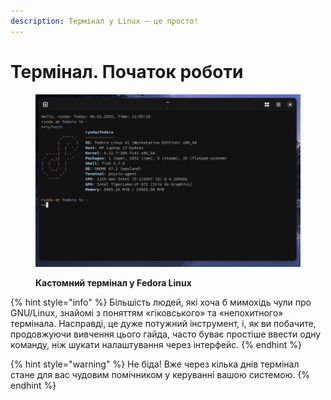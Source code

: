```yaml
---
description: Термінал у Linux — це просто!
---
```


# Термінал. Початок роботи

<figure><img src="../../../.gitbook/assets/image (3) (1) (1).png" alt=""><figcaption><p><strong>Кастомний термінал у Fedora Linux</strong></p></figcaption></figure>

{% hint style="info" %}
Більшість людей, які хоча б мимохідь чули про GNU/Linux, знайомі з поняттям «гіковського» та «непохитного» термінала. Насправді, це дуже потужний інструмент, і, як ви побачите, продовжуючи вивчення цього гайда, часто буває простіше ввести одну команду, ніж шукати налаштування через інтерфейс.
{% endhint %}

{% hint style="warning" %}
Не біда! Вже через кілька днів термінал стане для вас чудовим помічником у керуванні вашою системою.
{% endhint %}
